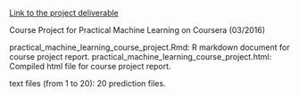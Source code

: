 [Link to the project deliverable](https://github.com/rubinfa/practical_machine_learning/blob/master/practical_machine_learning_course_project.pdf)

Course Project for Practical Machine Learning on Coursera (03/2016)

practical_machine_learning_course_project.Rmd: R markdown document for course project report.
practical_machine_learning_course_project.html: Compiled html file for course project report.

text files (from 1 to 20): 20 prediction files.


